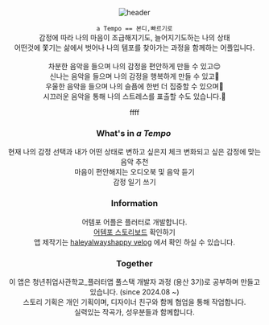 <div align="center">
 
![header](https://capsule-render.vercel.app/api?type=rect&color=timeGradient&height=240&section=header&text=💖a%20Tempo💖&fontSize=60)

``` a Tempo == 본디,빠르기로 ```<br> 
감정에 따라 나의 마음이 조급해지기도, 늘어지기도하는 나의 상태<br>어떤것에 쫓기는 삶에서 벗어나 나의 템포를 찾아가는 과정을 함께하는 어플입니다.
<br><br>
차분한 음악을 들으며 나의 감정을 편안하게 만들 수 있고😌<br>
신나는 음악을 들으며 나의 감정을 행복하게 만들 수 있고🥳<br>
우울한 음악을 들으며 나의 슬픔에 한번 더 집중할 수 있으며🥲<br>
시끄러운 음악을 통해 나의 스트레스를 표출할 수도 있습니다.🤪<br>
<!-- 내안의 나와 대화하는 시간, 나만의 템포를 찾는 시간 -->  ffff


 ### What's in _a Tempo_ 
 현재 나의 감정 선택과 내가 어떤 상태로 변하고 싶은지 체크
 변화되고 싶은 감정에 맞는 음악 추천<br>
 마음이 편안해지는 오디오북 및 음악 듣기<br>
 감정 일기 쓰기<br>
  
 
### Information
어템포 어플은 플러터로 개발합니다.<br>
[어템포 스토리보드](https://www.figma.com/design/KZdn6xgOj5BivaMl6qRpot/a-tempo-%EC%8A%A4%ED%86%A0%EB%A6%AC%EB%B3%B4%EB%93%9C_New?node-id=2001-1992&t=KQZWrU3MYFKOW6VQ-1)
확인하기 <br>
앱 제작기는 [haleyalwayshappy velog](https://velog.io/@haleyalwayshappy/series/a-Tempo-%EC%96%B4%ED%94%8C%EC%A0%9C%EC%9E%91%EC%9D%BC%EA%B8%B0) 에서 확인 하실 수 있습니다. <br>

### Together
이 앱은 청년취업사관학교_플러터앱 풀스택 개발자 과정 (용산 3기)로 공부하며 만들고 있습니다. (since 2024.08 ~)<br>
스토리 기획은 개인 기획이며, 디자이너 친구와 함께 협업을 통해 작업합니다.<br>
실력있는 작곡가, 성우분들과 함께합니다.<br>
